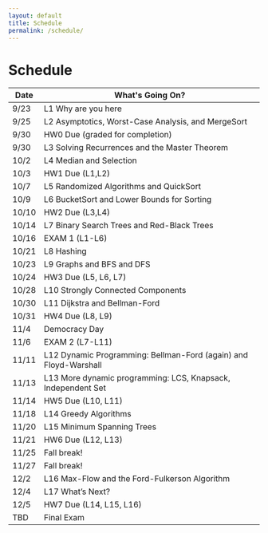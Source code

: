 ```yaml
---
layout: default
title: Schedule
permalink: /schedule/
---
```


# Schedule

<table class="table">
  <thead class="table-primary">  <!-- or table-secondary, table-dark, etc. -->
    <tr><th>Date</th><th>What's Going On?</th></tr>
  </thead>
  <tbody>
    <tr ><td>9/23</td><td>L1 Why are you here</td></tr>
    <tr ><td>9/25</td><td>L2 Asymptotics, Worst-Case Analysis, and MergeSort</td></tr>
    <tr class="table-info"><td>9/30</td><td>HW0 Due (graded for completion)</td></tr>
    <tr ><td>9/30</td><td>L3 Solving Recurrences and the Master Theorem</td></tr>
    <tr ><td>10/2</td><td>L4 Median and Selection</td></tr>
    <tr class="table-info"><td>10/3</td><td>HW1 Due (L1,L2)</td></tr>
    <tr ><td>10/7</td><td>L5 Randomized Algorithms and QuickSort</td></tr>
    <tr ><td>10/9</td><td>L6 BucketSort and Lower Bounds for Sorting</td></tr>
    <tr class="table-info"><td>10/10</td><td>HW2 Due (L3,L4)</td></tr>
    <tr ><td>10/14</td><td>L7 Binary Search Trees and Red-Black Trees</td></tr>
    <tr class="table-warning"><td>10/16</td><td>EXAM 1 (L1-L6)</td></tr>
    <tr ><td>10/21</td><td>L8 Hashing</td></tr>
    <tr ><td>10/23</td><td>L9 Graphs and BFS and DFS</td></tr>
    <tr class="table-info"><td>10/24</td><td>HW3 Due (L5, L6, L7)</td></tr>
    <tr ><td>10/28</td><td>L10 Strongly Connected Components</td></tr>
    <tr ><td>10/30</td><td>L11 Dijkstra and Bellman-Ford</td></tr>
    <tr class="table-info"><td>10/31</td><td>HW4 Due (L8, L9)</td></tr>
    <tr class="table-secondary"><td>11/4</td><td>Democracy Day</td></tr>
    <tr class="table-warning"><td>11/6</td><td>EXAM 2 (L7-L11)</td></tr>
    <tr ><td>11/11</td><td>L12 Dynamic Programming: Bellman-Ford (again) and Floyd-Warshall</td></tr>
    <tr ><td>11/13</td><td>L13 More dynamic programming: LCS, Knapsack, Independent Set</td></tr>
    <tr class="table-info"><td>11/14</td><td>HW5 Due (L10, L11)</td></tr>
    <tr ><td>11/18</td><td>L14 Greedy Algorithms</td></tr>
    <tr ><td>11/20</td><td>L15 Minimum Spanning Trees</td></tr>
    <tr class="table-info"><td>11/21</td><td>HW6 Due (L12, L13)</td></tr>
    <tr class="table-secondary"><td>11/25</td><td>Fall break!</td></tr>
    <tr class="table-secondary"><td>11/27</td><td>Fall break!</td></tr>
    <tr ><td>12/2</td><td>L16 Max-Flow and the Ford-Fulkerson Algorithm</td></tr>
    <tr ><td>12/4</td><td>L17 What’s Next?</td></tr>
    <tr class="table-info"><td>12/5</td><td>HW7 Due (L14, L15, L16)</td></tr>
    <tr class="table-warning"><td>TBD</td><td>Final Exam</td></tr>
  </tbody>
</table>
